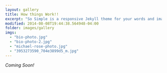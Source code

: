 ```yaml
---
layout: gallery
title: How things Work!!
excerpt: "So Simple is a responsive Jekyll theme for your words and images."
modified: 2014-08-08T19:44:38.564948-04:00
folder: images/gallery
imgs: 
  - "bio-photo.jpg"
  - "bio-photo-2.jpg"
  - "michael-rose-photo.jpg"
  - "3953273590_704e3899d5_m.jpg"
---
```


*Coming Soon!*